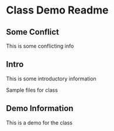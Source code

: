 # Class Demo Readme

## Some Conflict

This is some conflicting info

## Intro

This is some introductory information

Sample files for class

## Demo Information

This is a demo for the class
